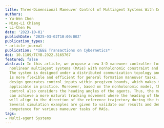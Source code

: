 ```yaml
---
title: Three-Dimensional Maneuver Control of Multiagent Systems With Constrained Input
authors:
- Yu-Wen Chen
- Ming-Li Chiang
- Li-Chen Fu
date: '2023-10-01'
publishDate: '2025-03-02T10:00:00Z'
publication_types:
- article-journal
publication: '*IEEE Transactions on Cybernetics*'
doi: 10.1109/TCYB.2022.3165767
featured: false
abstract: In this article, we propose a new 3-D maneuver controller for a class of
  nonlinear multiagent systems (MASs) with nonholonomic constraint and saturated control.
  The system is designed under a distributed communication topology and the controller
  is more flexible and efficient for general formation maneuver tasks. The saturation
  design generates control inputs within pregiven bounds, which makes the system more
  applicable in practice. Moreover, based on the nonholonomic model, the proposed
  control also considers the heading angles of the agents. Thus, the maneuver controller
  can achieve a more natural tracking movement where the heading of the formation
  will align to the direction of the reference trajectory during the tracking motion.
  Several simulation examples are given to validate our results and demonstrate the
  competence for various maneuver tasks of MASs.
tags:
- Multi-agent Systems
---
```


